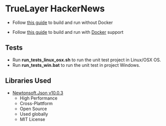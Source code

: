 # TrueLayer HackerNews

* Follow [this guide](README_no_docker.md) to build and run without Docker

* Follow [this guide](README_docker.md) to build and run with [Docker](https://www.docker.com/community-edition#/download) support

## Tests
* Run __run_tests_linux_osx.sh__ to run the unit test project in Linux/OSX OS.
* Run __run_tests_win.bat__ to run the unit test in project Windows.

## Libraries Used
* [Newtonsoft.Json v10.0.3](https://www.newtonsoft.com/json)
    * High Performance
    * Cross-Plattform
    * Open Source
    * Used globally
    * MIT License
